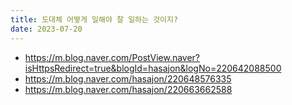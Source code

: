 ```yaml
---
title: 도대체 어떻게 일해야 잘 일하는 것이지?
date: 2023-07-20
---
```


- https://m.blog.naver.com/PostView.naver?isHttpsRedirect=true&blogId=hasajon&logNo=220642088500
- https://m.blog.naver.com/hasajon/220648576335
- https://m.blog.naver.com/hasajon/220663662588